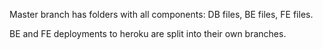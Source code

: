 Master branch has folders with all components:
DB files,
BE files,
FE files.

BE and FE deployments to heroku are split into their own branches.
